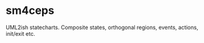 # sm4ceps
UML2ish statecharts. Composite states, orthogonal regions, events, actions, init/exit etc. 

